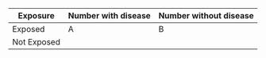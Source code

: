 | Exposure     | Number with disease | Number without disease |
|----------    |---------------------|------------------------|
| Exposed     | A                    | B                      |
| Not Exposed |